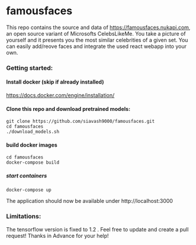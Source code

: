 # famousfaces

This repo contains the source and data of https://famousfaces.nukapi.com, an open source variant of Microsofts CelebsLikeMe. 
You take a picture of yourself and it presents you the most similar celebrities of a given set. 
You can easily add/reove faces and integrate the used react webapp into your own.

### Getting started:

#### Install docker (skip if already installed)
https://docs.docker.com/engine/installation/

#### Clone this repo and download pretrained models:
```
git clone https://github.com/siavash9000/famousfaces.git
cd famousfaces
./download_models.sh
```

#### build docker images
```
cd famousfaces
docker-compose build
```

##### start containers
```
docker-compose up
```

The application should now be available under http://localhost:3000

### Limitations:

The tensorflow version is fixed to 1.2 . Feel free to update and create a pull request! Thanks in Advance for your help!

